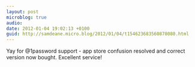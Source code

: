 ```yaml
---
layout: post
microblog: true
audio: 
date: 2012-01-04 19:02:13 +0100
guid: http://samdeane.micro.blog/2012/01/04/t154623683560878080.html
---
```

Yay for @1password support - app store confusion resolved and correct version now bought. Excellent service!
